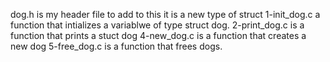 dog.h is my header file to add to this it is a new type of struct
1-init_dog.c a function that intializes a variablwe of type struct dog.
2-print_dog.c is a function that prints a stuct dog
4-new_dog.c is a function that creates a new dog
5-free_dog.c is a function that frees dogs.